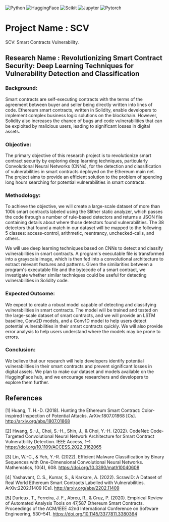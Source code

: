 ![Python](https://img.shields.io/badge/Python-3776AB?style=for-the-badge&logo=python&logoColor=white)
![HuggingFace](https://img.shields.io/badge/%F0%9F%A4%97%20Huggingface-white?style=for-the-badge)
![Scikit](https://img.shields.io/badge/scikit_learn-F7931E?style=for-the-badge&logo=scikit-learn&logoColor=white)
![Jupyter](https://img.shields.io/badge/Jupyter-F37626.svg?&style=for-the-badge&logo=Jupyter&logoColor=white)
![Pytorch](https://img.shields.io/badge/Pytorch-EE4C2C?style=for-the-badge&logo=pytorch&logoColor=white)

# Project Name : SCV
SCV: Smart Contracts Vulnerability.

## Research Name : Revolutionizing Smart Contract Security: Deep Learning Techniques for Vulnerability Detection and Classification
### Background:
Smart contracts are self-executing contracts with the terms of the agreement between buyer and seller being directly written into lines of code. Ethereum smart contracts, written in Solidity, enable developers to implement complex business logic solutions on the blockchain. However, Solidity also increases the chance of bugs and code vulnerabilities that can be exploited by malicious users, leading to significant losses in digital assets.

### Objective:
The primary objective of this research project is to revolutionize smart contract security by exploring deep learning techniques, particularly Convolutional Neural Networks (CNNs), for the detection and classification of vulnerabilities in smart contracts deployed on the Ethereum main net. The project aims to provide an efficient solution to the problem of spending long hours searching for potential vulnerabilities in smart contracts.

### Methodology:
To achieve the objective, we will create a large-scale dataset of more than 100k smart contracts labeled using the Slither static analyzer, which passes the code through a number of rule-based detectors and returns a JSON file containing details about where those detectors found vulnerabilities. The 38 detectors that found a match in our dataset will be mapped to the following 5 classes: access-control, arithmetic, reentrancy, unchecked-calls, and others.

We will use deep learning techniques based on CNNs to detect and classify vulnerabilities in smart contracts. A program's executable file is transformed into a grayscale image, which is then fed into a convolutional architecture to extract relevant features and patterns. Given the similarities between a program's executable file and the bytecode of a smart contract, we investigate whether similar techniques could be useful for detecting vulnerabilities in Solidity code.

### Expected Outcome:
We expect to create a robust model capable of detecting and classifying vulnerabilities in smart contracts. The model will be trained and tested on the large-scale dataset of smart contracts, and we will provide an LSTM baseline, Conv2D models, and a Conv1D model to help users detect potential vulnerabilities in their smart contracts quickly. We will also provide error analysis to help users understand where the models may be prone to errors.

### Conclusion:
We believe that our research will help developers identify potential vulnerabilities in their smart contracts and prevent significant losses in digital assets. We plan to make our dataset and models available on the HuggingFace hub, and we encourage researchers and developers to explore them further.

## References
<a id="1">[1]</a> Huang, T. H.-D. (2018). Hunting the Ethereum Smart Contract: Color-inspired Inspection of Potential Attacks. ArXiv:1807.01868 [Cs]. http://arxiv.org/abs/1807.01868

<a id="2">[2]</a> Hwang, S.-J., Choi, S.-H., Shin, J., & Choi, Y.-H. (2022). CodeNet: Code-Targeted Convolutional Neural Network Architecture for Smart Contract Vulneratbility Detection. IEEE Access, 1–1. https://doi.org/10.1109/ACCESS.2022.3162065

<a id="3">[3]</a> Lin, W.-C., & Yeh, Y.-R. (2022). Efficient Malware Classification by Binary Sequences with One-Dimensional Convolutional Neural Networks. Mathematics, 10(4), 608. https://doi.org/10.3390/math10040608

<a id="4">[4]</a> Yashavant, C. S., Kumar, S., & Karkare, A. (2022). ScrawlD: A Dataset of Real World Ethereum Smart Contracts Labelled with Vulnerabilities. ArXiv:2202.11409 [Cs]. http://arxiv.org/abs/2202.11409

<a id="5">[5]</a> Durieux, T., Ferreira, J. F., Abreu, R., & Cruz, P. (2020). Empirical Review of Automated Analysis Tools on 47,587 Ethereum Smart Contracts. Proceedings of the ACM/IEEE 42nd International Conference on Software Engineering, 530–541. https://doi.org/10.1145/3377811.3380364

